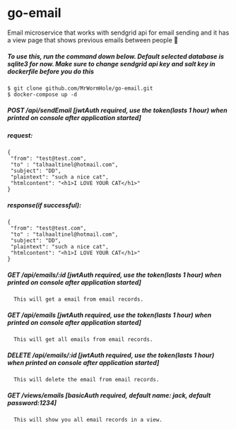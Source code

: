 # go-email
Email microservice that works with sendgrid api for email sending and it has a view page that shows previous emails between people 🐳

##### To use this, run the command down below. Default selected database is sqlite3 for now. Make sure to change sendgrid api key and salt key in dockerfile before you do this
```
$ git clone github.com/MrWormHole/go-email.git
$ docker-compose up -d
```

##### POST /api/sendEmail [jwtAuth required, use the token(lasts 1 hour) when printed on console after application started]
##### request:
```
{
 "from": "test@test.com",
 "to" : "talhaaltinel@hotmail.com",
 "subject": "DD",
 "plaintext": "such a nice cat",
 "htmlcontent": "<h1>I LOVE YOUR CAT</h1>"
}
```
##### response(if successful):
```
{
 "from": "test@test.com",
 "to" : "talhaaltinel@hotmail.com",
 "subject": "DD",
 "plaintext": "such a nice cat",
 "htmlcontent": "<h1>I LOVE YOUR CAT</h1>"
}

```

##### GET /api/emails/:id [jwtAuth required, use the token(lasts 1 hour) when printed on console after application started]
```
  This will get a email from email records.
```
##### GET /api/emails [jwtAuth required, use the token(lasts 1 hour) when printed on console after application started]
```
  This will get all emails from email records.
```
##### DELETE /api/emails/:id [jwtAuth required, use the token(lasts 1 hour) when printed on console after application started]
```
  This will delete the email from email records.
```
##### GET /views/emails [basicAuth required, default name: jack, default password:1234]
```
  This will show you all email records in a view.
```